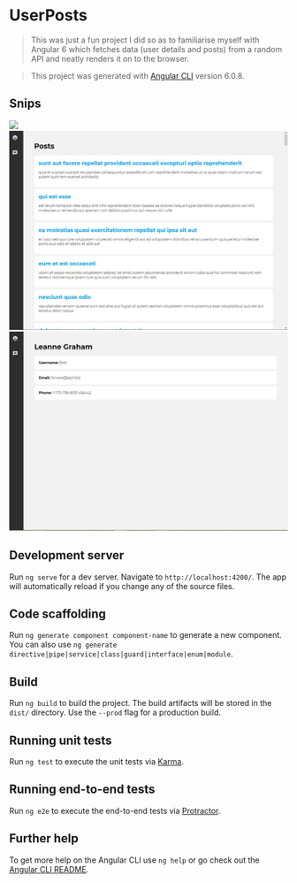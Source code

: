 # UserPosts

> This was just a fun project I did so as to familiarise myself with Angular 6 which fetches data (user details and posts) from a random API and neatly renders it on to the browser.

> This project was generated with [Angular CLI](https://github.com/angular/angular-cli) version 6.0.8.

## Snips

<img src="https://github.com/jamesgeorge007/user-posts/blob/master/snips/userss.JPG">

<img src="https://github.com/jamesgeorge007/user-posts/blob/master/snips/posts.JPG">

<img src="https://github.com/jamesgeorge007/user-posts/blob/master/snips/user_details.JPG">

## Development server

Run `ng serve` for a dev server. Navigate to `http://localhost:4200/`. The app will automatically reload if you change any of the source files.

## Code scaffolding

Run `ng generate component component-name` to generate a new component. You can also use `ng generate directive|pipe|service|class|guard|interface|enum|module`.

## Build

Run `ng build` to build the project. The build artifacts will be stored in the `dist/` directory. Use the `--prod` flag for a production build.

## Running unit tests

Run `ng test` to execute the unit tests via [Karma](https://karma-runner.github.io).

## Running end-to-end tests

Run `ng e2e` to execute the end-to-end tests via [Protractor](http://www.protractortest.org/).

## Further help

To get more help on the Angular CLI use `ng help` or go check out the [Angular CLI README](https://github.com/angular/angular-cli/blob/master/README.md).

